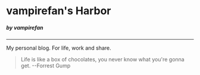# vampirefan's Harbor
##### by vampirefan
----------------------

My personal blog. For life, work and share.

> Life is like a box of chocolates, you never know what you're gonna get. --Forrest Gump